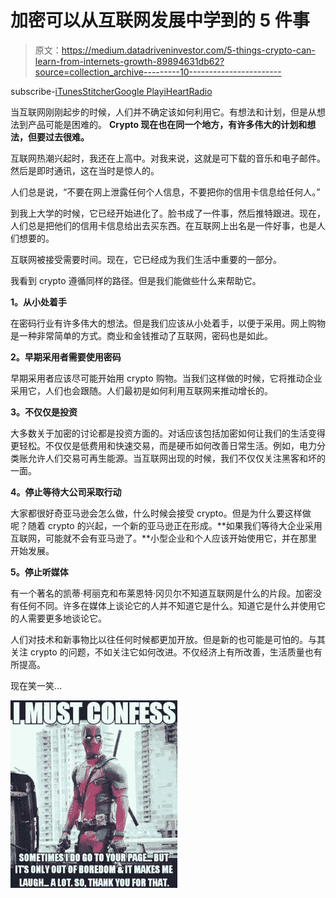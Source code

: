 # 加密可以从互联网发展中学到的 5 件事

> 原文：<https://medium.datadriveninvestor.com/5-things-crypto-can-learn-from-internets-growth-89894631db62?source=collection_archive---------10----------------------->

subscribe-[iTunes](https://itunes.apple.com/us/podcast/bit-better-have-my-money/id1374764732)[Stitcher](http://www.stitcher.com/s?fid=183129&refid=stpr)[Google Play](https://playmusic.app.goo.gl/?ibi=com.google.PlayMusic&isi=691797987&ius=googleplaymusic&apn=com.google.android.music&link=https://play.google.com/music/m/Ikoddu7nd3g5ijjnhnedvdpgzo4?t%3DBit_Better_Have_My_Money!%26pcampaignid%3DMKT-na-all-co-pr-mu-pod-16)[iHeartRadio](https://www.iheart.com/podcast/269-Bit-Better-Have-My-29238100)

当互联网刚刚起步的时候，人们并不确定该如何利用它。有想法和计划，但是从想法到产品可能是困难的。 **Crypto 现在也在同一个地方，有许多伟大的计划和想法，但要过去很难。**

互联网热潮兴起时，我还在上高中。对我来说，这就是可下载的音乐和电子邮件。然后是即时通讯，这在当时是惊人的。

人们总是说，“不要在网上泄露任何个人信息，不要把你的信用卡信息给任何人。”

到我上大学的时候，它已经开始进化了。脸书成了一件事，然后推特跟进。现在，人们总是把他们的信用卡信息给出去买东西。在互联网上出名是一件好事，也是人们想要的。

互联网被接受需要时间。现在，它已经成为我们生活中重要的一部分。

我看到 crypto 遵循同样的路径。但是我们能做些什么来帮助它。

**1。从小处着手**

在密码行业有许多伟大的想法。但是我们应该从小处着手，以便于采用。网上购物是一种非常简单的方式。商业和金钱推动了互联网，密码也是如此。

**2。早期采用者需要使用密码**

早期采用者应该尽可能开始用 crypto 购物。当我们这样做的时候，它将推动企业采用它，人们也会跟随。人们最初是如何利用互联网来推动增长的。

**3。不仅仅是投资**

大多数关于加密的讨论都是投资方面的。对话应该包括加密如何让我们的生活变得更轻松。不仅仅是低费用和快速交易，而是硬币如何改善日常生活。例如，电力分类账允许人们交易可再生能源。当互联网出现的时候，我们不仅仅关注黑客和坏的一面。

**4。停止等待大公司采取行动**

大家都很好奇亚马逊会怎么做，什么时候会接受 crypto。但是为什么要这样做呢？随着 crypto 的兴起，一个新的亚马逊正在形成。**如果我们等待大企业采用互联网，可能就不会有亚马逊了。**小型企业和个人应该开始使用它，并在那里开始发展。

**5。停止听媒体**

有一个著名的凯蒂·柯丽克和布莱恩特·冈贝尔不知道互联网是什么的片段。加密没有任何不同。许多在媒体上谈论它的人并不知道它是什么。知道它是什么并使用它的人需要更多地谈论它。

人们对技术和新事物比以往任何时候都更加开放。但是新的也可能是可怕的。与其关注 crypto 的问题，不如关注它如何改进。不仅经济上有所改善，生活质量也有所提高。

现在笑一笑…

![](img/6621d541ef38689ceaed32f9fa54110a.png)